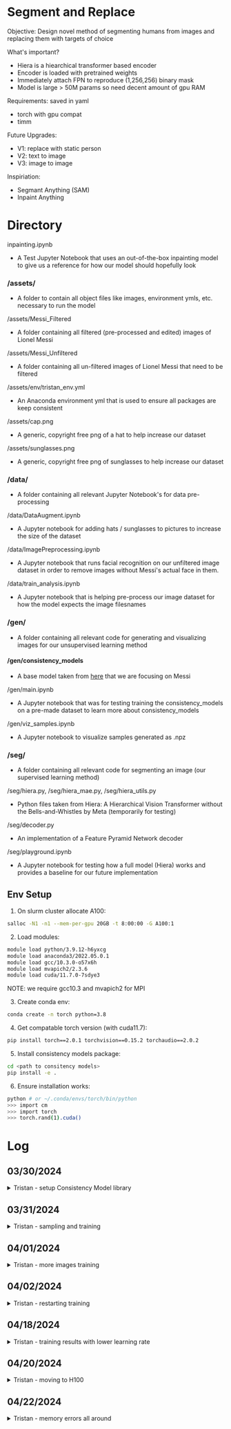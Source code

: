 # Segment and Replace

Objective: Design novel method of segmenting humans from images and replacing them with targets of choice

What's important?
- Hiera is a hiearchical transformer based encoder
- Encoder is loaded with pretrained weights
- Immediately attach FPN to reproduce (1,256,256) binary mask
- Model is large > 50M params so need decent amount of gpu RAM

Requirements: saved in yaml
* torch with gpu compat
* timm

Future Upgrades:
* V1: replace with static person
* V2: text to image
* V3: image to image

Inspiriation:
- Segmant Anything (SAM)
- Inpaint Anything

# Directory

inpainting.ipynb 
 - A Test Jupyter Notebook that uses an out-of-the-box inpainting model to give us a reference for how our model should hopefully look

### /assets/
 - A folder to contain all object files like images, environment ymls, etc. necessary to run the model

/assets/Messi_Filtered
 - A folder containing all filtered (pre-processed and edited) images of Lionel Messi

/assets/Messi_Unfiltered
 - A folder containing all un-filtered images of Lionel Messi that need to be filtered

/assets/env/tristan_env.yml 
 - An Anaconda environment yml that is used to ensure all packages are keep consistent

/assets/cap.png
 - A generic, copyright free png of a hat to help increase our dataset 

/assets/sunglasses.png
 - A generic, copyright free png of sunglasses to help increase our dataset

### /data/
 - A folder containing all relevant Jupyter Notebook's for data pre-processing

/data/DataAugment.ipynb
 - A Jupyter notebook for adding hats / sunglasses to pictures to increase the size of the dataset

/data/ImagePreprocessing.ipynb
 - A Jupyter notebook that runs facial recognition on our unfiltered image dataset in order to remove images without Messi's actual face in them.

/data/train_analysis.ipynb
 - A Jupyter notebook that is helping pre-process our image dataset for how the model expects the image filesnames

### /gen/
 - A folder containing all relevant code for generating and visualizing images for our unsupervised learning method

#### /gen/consistency_models
 - A base model taken from [here](https://arxiv.org/abs/2303.01469) that we are focusing on Messi

/gen/main.ipynb 
 - A Jupyter notebook that was for testing training the consistency_models on a pre-made dataset to learn more about consistency_models

/gen/viz_samples.ipynb
 - A Jupyter notebook to visualize samples generated as .npz

### /seg/
 - A folder containing all relevant code for segmenting an image (our supervised learning method)

/seg/hiera.py, /seg/hiera_mae.py, /seg/hiera_utils.py
 - Python files taken from Hiera: A Hierarchical Vision Transformer without the Bells-and-Whistles by Meta (temporarily for testing)

/seg/decoder.py
 - An implementation of a Feature Pyramid Network decoder

/seg/playground.ipynb
 - A Jupyter notebook for testing how a full model (Hiera) works and provides a baseline for our future implementation


## Env Setup

1. On slurm cluster allocate A100:
```sh
salloc -N1 -n1 --mem-per-gpu 20GB -t 8:00:00 -G A100:1
```

2. Load modules:
```sh
module load python/3.9.12-h6yxcg
module load anaconda3/2022.05.0.1
module load gcc/10.3.0-o57x6h
module load mvapich2/2.3.6
module load cuda/11.7.0-7sdye3
```
NOTE: we require gcc10.3 and mvapich2 for MPI

3. Create conda env:
```sh
conda create -n torch python=3.8
```

4. Get compatable torch version (with cuda11.7):
```sh
pip install torch==2.0.1 torchvision==0.15.2 torchaudio==2.0.2
```

5. Install consistency models package:
```sh
cd <path to consitency models>
pip install -e .
```

6. Ensure installation works:
```sh
python # or ~/.conda/envs/torch/bin/python
>>> import cm
>>> import torch
>>> torch.rand(1).cuda()
```

# Log

## 03/30/2024

<details><summary>Tristan - setup Consistency Model library</summary>


Using openais consitency model library

Why? Don't want to worry about removing latent text vector entanglement from stable diffusion models. 

Having text embedding is a crutial component of latent diffuion models, so even if I implemented the Unet structure and pretrained-weights, I'm not confident the model would generate what we want.

Need mpi4py arch to make library work because the training is designed to be distributed. mpi4py requires mpi compiler which isn't compat with gcc12, so I had to revert to 10.3 if I want it to work which renders all previously installed packages useless.

Then lots of pace-quota exceeded issues when holding two envs at once.

</details>

## 03/31/2024

<details><summary>Tristan - sampling and training</summary>


Training Details:
- Only 162 images of Messi so far
- 2 nodes, four threads, 4 A100's
- Documentation on using MPI jobs on pace-ice found [here](https://gatech.service-now.com/technology?id=kb_article_view&sysparm_article=KB0042096#mpi-jobs)
- 100k steps, saved every 5k
- bs = 64, lr = 0.001

</details>

## 04/01/2024

<details><summary>Tristan - more images training</summary>


Training Details:
- Adarsh and Bijan got an additional 1k images from internet
- data naming scheme is: 0_<data_creator><sample_number>.jpg
- 1 nodes, 1 threads, 1 A100's
- changed save step to 500 and resumed from checkpoint 5k
- decreased learning rate to 0.0001
- still only ran for 500 iteraitons before nan losses found

Many many out of memory issues:
- increased GPU mem allocation to 80gb
- torch.cuda.empty_cache() after every checkpoint loaded
- max_split_size = 256 (not sure what this means)
- created a eddiscussion post for some aid on how to manage large models
- model takes like 40G

TODO:
- Going to relaunch training from scratch with lower learning rate to start
- Investigate how to normalize these images
    - find mean and std dev of dataset (going to be different from imagenet)
- Fix multiGPU issue

</details>

## 04/02/2024

<details><summary>Tristan - restarting training</summary>

Restarting training with a lower learning rate and higher batch size

lr=1e-4 and batch=128

improved results, moving slower from imagenet to messi distribution, less transfixed on naive features like hair and blue/white

</details>

## 04/18/2024

<details><summary>Tristan - training results with lower learning rate</summary>

Seeing further results, training to around 18k iterations

</details>

## 04/20/2024

<details><summary>Tristan - moving to H100</summary>

Had major issues allocating 1 of the 4 A100's that pace has so switching to H100s

New modules to load - not a 1to1 mapping so requires model rebuild
```sh
module load anaconda3
module load gcc/12.3.0
module load python/3.10.10
module load cuda/12.1.1
module load mvapich2/2.3.7-1 
```
Have to rebuild environment
```sh
pip install torch==2.1.0 torchvision==0.16.0 torchaudio==2.1.0 --index-url https://download.pytorch.org/whl/cu121
```

Major issue is that now flash-attn is out of date with current version of pytorch, requires an update to the attention mechansims

With torch=2.1.0, previously 2.0.1, we can use F.scaled_dot_product_attention and allocate a 

</details>

## 04/22/2024

<details><summary>Tristan - memory errors all around</summary>

running out of memory in my scratch dir, when I checkpoint too frequently 500 - 1k then I get all the checkpoints I want but run out of memory too quickly

</details>